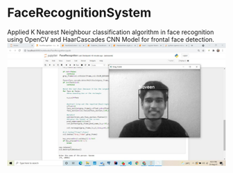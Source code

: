 # FaceRecognitionSystem
Applied K Nearest Neighbour classification algorithm in face recognition using OpenCV and HaarCascades CNN Model for frontal face detection.
![](https://github.com/naveen-droid/FaceRecognitionSystem/blob/main/output.jpeg)
